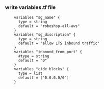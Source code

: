 ### write variables.tf file

        variables "sg_name" {
          type = string
          default = "roboshop-all-aws"
        }
        variables "sg_discription" {
          type = string
          default = "allow LTS inbound traffic"
        }
        variables "inbound_from_port" {
          #type = string
          default = "0"
        }
        variables "cide_blocks" {
          type = list
          default = ["0.0.0.0/0"]
        }
